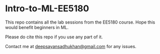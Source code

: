 # Intro-to-ML-EE5180
This repo contains all the lab sessions from the EE5180 course. 
Hope this would benefit beginners in ML.

Please do cite this repo if you use any part of it.

  Contact me at deepsayansadhukhan@gmail.com for any issues.
